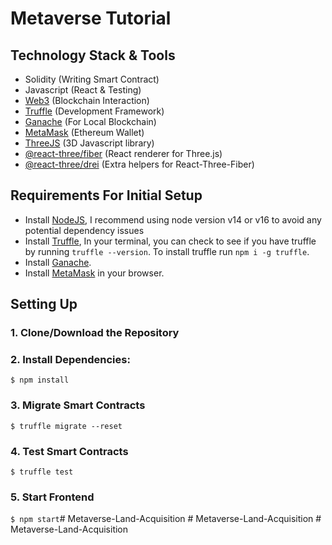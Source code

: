 # Metaverse Tutorial

## Technology Stack & Tools

- Solidity (Writing Smart Contract)
- Javascript (React & Testing)
- [Web3](https://web3js.readthedocs.io/en/v1.5.2/) (Blockchain Interaction)
- [Truffle](https://www.trufflesuite.com/docs/truffle/overview) (Development Framework)
- [Ganache](https://www.trufflesuite.com/ganache) (For Local Blockchain)
- [MetaMask](https://metamask.io/) (Ethereum Wallet)
- [ThreeJS](https://threejs.org/docs/index.html) (3D Javascript library)
- [@react-three/fiber](https://docs.pmnd.rs/react-three-fiber/getting-started/introduction) (React renderer for Three.js)
- [@react-three/drei](https://docs.pmnd.rs/drei/introduction) (Extra helpers for React-Three-Fiber)

## Requirements For Initial Setup
- Install [NodeJS](https://nodejs.org/en/), I recommend using node version v14 or v16 to avoid any potential dependency issues
- Install [Truffle](https://www.trufflesuite.com/docs/truffle/overview), In your terminal, you can check to see if you have truffle by running `truffle --version`. To install truffle run `npm i -g truffle`.
- Install [Ganache](https://www.trufflesuite.com/ganache).
- Install [MetaMask](https://metamask.io/) in your browser.

## Setting Up
### 1. Clone/Download the Repository

### 2. Install Dependencies:
`$ npm install `

### 3. Migrate Smart Contracts
`$ truffle migrate --reset`

### 4. Test Smart Contracts
`$ truffle test`

### 5. Start Frontend
`$ npm start`#   M e t a v e r s e - L a n d - A c q u i s i t i o n  
 #   M e t a v e r s e - L a n d - A c q u i s i t i o n  
 #   M e t a v e r s e - L a n d - A c q u i s i t i o n  
 